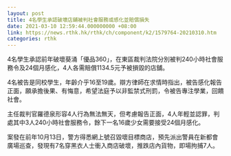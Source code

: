 ```yaml
---
layout: post
title: 4名學生承認破壞店舖被判社會服務或感化並賠償損失
date: 2021-03-10 12:59:44.000000000 +08:00
link: https://news.rthk.hk/rthk/ch/component/k2/1579764-20210310.htm
categories: rthk
---
```


4名學生承認前年破壞葵涌「優品360」，在東區裁判法院分別被判240小時社會服務令及24個月感化，4人各需賠償1134.5元予被損毀的店舖。

4名被告是同校學生，年齡介乎16至19歲。辯方律師在求情時指出，被告感化報告正面，願承擔後果、有悔意，希望法庭予以非監禁式刑罰，令被告專注學業，回饋社會。

主任裁判官羅德泉形容4人行為無法無天，但考慮報告正面，4人年輕並認罪，判處其中3人240小時社會服務令，餘下一名16歲少女需要接受24個月感化。

案發在前年10月13日，警方得悉網上號召毀壞目標商店，預先派出警員在新都會廣場巡查，發現有7名穿黑衣人士衝入商店破壞，推跌店內貨物，即場拘捕7人。
